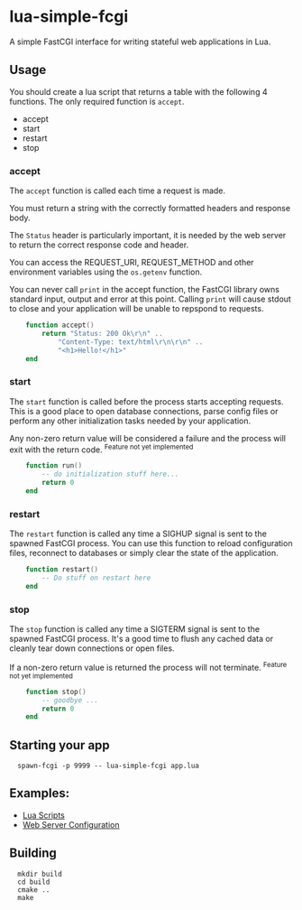 # lua-simple-fcgi

A simple FastCGI interface for writing stateful web applications in Lua.


## Usage

You should create a lua script that returns a table with the following 4 functions.
The only required function is ```accept```.

* accept
* start
* restart
* stop

### accept

The `accept` function is called each time a request is made.

You must return a string with the correctly formatted headers and response body.

The `Status` header is particularly important, it is needed by the web server
to return the correct response code and header.

You can access the REQUEST_URI, REQUEST_METHOD and other environment variables
using the `os.getenv` function.

You can never call `print` in the accept function, the FastCGI library owns standard input, output and error at this point. Calling `print` will cause stdout to close and your application will be unable to repspond to requests.

```lua
    function accept()
        return "Status: 200 Ok\r\n" ..
            "Content-Type: text/html\r\n\r\n" ..
            "<h1>Hello!</h1>"
    end
```

### start

The `start` function is called before the process starts accepting requests. This is
a good place to open database connections, parse config files or 
perform any other initialization tasks needed by your application.

Any non-zero return value will be considered a failure and the process will exit
with the return code. <sup>Feature not yet implemented</sup>

```lua
    function run()
        -- do initialization stuff here...
        return 0
    end
```

### restart

The `restart` function is called any time a SIGHUP signal is sent to the spawned 
FastCGI process. You can use this function to reload configuration files, reconnect to 
databases or simply clear the state of the application.

```lua
    function restart()
        -- Do stuff on restart here
    end
```

### stop

The `stop` function is called any time a SIGTERM signal is sent to the spawned 
FastCGI process. It's a good time to flush any cached data or cleanly tear down connections
or open files.

If a non-zero return value is returned the process will not terminate. <sup>Feature not yet implemented</sup>


```lua
    function stop()
        -- goodbye ...
        return 0
    end
```

## Starting your app

```shell
  spawn-fcgi -p 9999 -- lua-simple-fcgi app.lua
```

## Examples:

* [Lua Scripts](examples/lua)
* [Web Server Configuration](examples/config)

## Building

```shell
  mkdir build
  cd build
  cmake ..
  make
```
